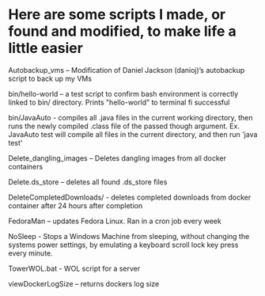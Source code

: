 # Here are some scripts I made, or found and modified, to make life a little easier

Autobackup_vms – Modification of Daniel Jackson (danioj)’s autobackup script to back up my VMs

bin/hello-world – a test script to confirm bash environment is correctly linked to bin/ directory.
Prints "hello-world" to terminal fi successful
  
bin/JavaAuto -  compiles all .java files in the current working directory, then runs the newly compiled .class file of the passed though argument. 
      Ex. JavaAuto test
      will compile all files in the current directory, and then run 'java test'

Delete_dangling_images – Deletes dangling images from all docker containers

Delete.ds_store – deletes all found .ds_store files

DeleteCompletedDownloads/ - deletes completed downloads from docker container after 24 hours after completion

FedoraMan – updates Fedora Linux. Ran in a cron job every week

NoSleep - Stops a Windows Machine from sleeping, without changing the systems power settings, by emulating a keyboard scroll lock key press every minute.

TowerWOL.bat - WOL script for a server

viewDockerLogSize – returns dockers log size
